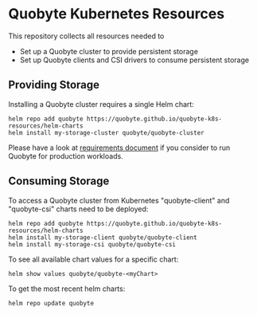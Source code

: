 # Quobyte Kubernetes Resources

This repository collects all resources needed to 

* Set up a Quobyte cluster to provide persistent storage
* Set up Quobyte clients and CSI drivers to consume persistent storage

## Providing Storage

Installing a Quobyte cluster requires a single Helm chart:
```
helm repo add quobyte https://quobyte.github.io/quobyte-k8s-resources/helm-charts
helm install my-storage-cluster quobyte/quobyte-cluster
```

Please have a look at [requirements document](Requirements.md) if you consider to run Quobyte for production workloads.

## Consuming Storage

To access a Quobyte cluster from Kubernetes 
"quobyte-client" and "quobyte-csi" charts need to be deployed:

```
helm repo add quobyte https://quobyte.github.io/quobyte-k8s-resources/helm-charts
helm install my-storage-client quobyte/quobyte-client
helm install my-storage-csi quobyte/quobyte-csi
```


To see all available chart values for a specific chart:

```
helm show values quobyte/quobyte-<myChart>
```

To get the most recent helm charts:

```
helm repo update quobyte
```
